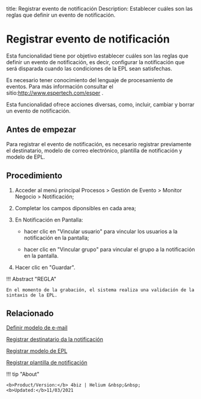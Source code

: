 title: Registrar evento de notificación
Description: Establecer cuáles son las reglas que definir un evento de notificación.
# Registrar evento de notificación

Esta funcionalidad tiene por objetivo establecer cuáles son las reglas que
definir un evento de notificación, es decir, configurar la notificación que será
disparada cuando las condiciones de la EPL sean satisfechas.

Es necesario tener conocimiento del lenguaje de procesamiento de eventos. Para
más información consultar el sitio:<http://www.espertech.com/esper> .

Esta funcionalidad ofrece acciones diversas, como, incluir, cambiar y borrar un
evento de notificación.

Antes de empezar
--------------------

Para registrar el evento de notificación, es necesario registrar previamente el
destinatario, modelo de correo electrónico, plantilla de notificación y modelo
de EPL.

Procedimiento
-----------------

1.  Acceder al menú principal Procesos \> Gestión de Evento \> Monitor Negocio
    \> Notificación;

2.  Completar los campos diponsibles en cada area;

3.  En Notificación en Pantalla:

    -   hacer clic en "Vincular usuario" para vincular los usuarios a la
      notificación en la pantalla;

    -   hacer clic en "Vincular grupo" para vincular el grupo a la notificación en
      la pantalla.  

4.  Hacer clic en "Guardar".

!!! Abstract "REGLA"

    En el momento de la grabación, el sistema realiza una validación de la sintaxis de la EPL.


Relacionado
-----------

[Definir modelo de e-mail](/es-es/4biz-helium/platform-administration/email-settings/email-templates-configure-email-template.html)

[Registrar destinatario da la notificación](/es-es/4biz-helium/processes/event/configuration/register-notification-recipient.html)

[Registrar modelo de EPL](/es-es/4biz-helium/processes/event/configuration/register-epl-template.html)

[Registrar plantilla de notificación](/es-es/4biz-helium/additional-features/communication-and-notification/notification/configuration/template-create.html)

!!! tip "About"

    <b>Product/Version:</b> 4biz | Helium &nbsp;&nbsp;
    <b>Updated:</b>11/03/2021
